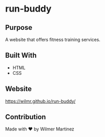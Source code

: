 # run-buddy

## Purpose
A website that offers fitness training services.

## Built With
* HTML
* CSS

## Website
https://wilmr.github.io/run-buddy/

## Contribution
Made with ❤️ by Wilmer Martinez
